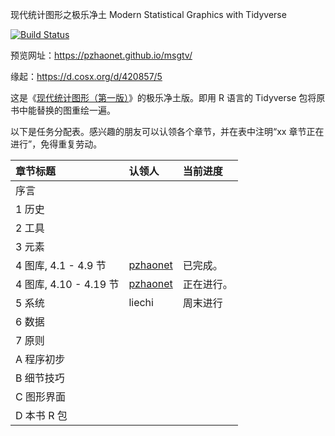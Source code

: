 现代统计图形之极乐净土 Modern Statistical Graphics with Tidyverse

[![Build Status](https://travis-ci.org/pzhaonet/msgtv.svg?branch=master)](https://travis-ci.org/pzhaonet/msgtv)


预览网址：<https://pzhaonet.github.io/msgtv/>

缘起：<https://d.cosx.org/d/420857/5>

这是《[现代统计图形（第一版）](https://bookdown.org/xiangyun/msg)》的极乐净土版。即用 R 语言的 Tidyverse 包将原书中能替换的图重绘一遍。

以下是任务分配表。感兴趣的朋友可以认领各个章节，并在表中注明“xx 章节正在进行”，免得重复劳动。

| 章节标题          | 认领人                                   | 当前进度 |
| :---------------- | :--------------------------------------- | :---- |
| 序言              |                                          |       |
| 1 历史            |                                          |       |
| 2 工具            |                                          |       |
| 3 元素            |                                          |       |
| 4 图库, 4.1 - 4.9 节 | [pzhaonet](https://github.com/pzhaonet/) | 已完成。 |
| 4 图库, 4.10 - 4.19 节 | [pzhaonet](https://github.com/pzhaonet/) | 正在进行。 |
| 5 系统            |       liechi                             | 周末进行  |
| 6 数据            |                                          |       |
| 7 原则            |                                          |       |
| A 程序初步        |                                          |       |
| B 细节技巧        |                                          |       |
| C 图形界面        |                                          |       |
| D 本书 R 包       |                                          |       |
